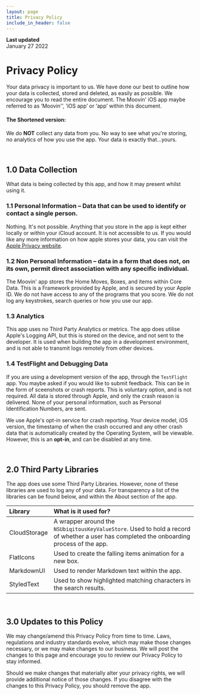 ```yaml
---
layout: page
title: Privacy Policy
include_in_header: false
---
```


**Last updated**  
January 27 2022

# Privacy Policy
Your data privacy is important to us. We have done our best to outline how your data is collected, stored and deleted, as easily as possible. We encourage you to read the entire document. The Moovin' iOS app maybe referred to as ‘Moovin'’, ‘iOS app’ or ‘app’ within this document.

#### The Shortened version:
We do **NOT** collect any data from you. No way to see what you're storing, no analytics of how you use the app. Your data is exactly that...yours.

<br>

## 1.0 Data Collection
What data is being collected by this app, and how it may present whilst using it.

### 1.1 Personal Information – Data that can be used to identify or contact a single person.
Nothing. It's not possible. Anything that you store in the app is kept either locally or within your iCloud account. It is not accessible to us. If you would like any more information on how apple stores your data, you can visit the [Apple Privacy website](https://www.apple.com/legal/privacy/en-ww/).

### 1.2 Non Personal Information – data in a form that does not, on its own, permit direct association with any specific individual.
The Moovin' app stores the Home Moves, Boxes, and items within Core Data. This is a Framework provided by Apple, and is secured by your Apple ID. We do not have access to any of the programs that you score. We do not log any keystrokes, search queries or how you use our app.

### 1.3 Analytics
This app uses no Third Party Analytics or metrics. The app does utilise Apple's Logging API, but this is stored on the device, and not sent to the developer. It is used when building the app in a development environment, and is not able to transmit logs remotely from other devices.

### 1.4 TestFlight and Debugging Data
If you are using a development version of the app, through the `TestFlight` app. You maybe asked if you would like to submit feedback. This can be in the form of sceenshots or crash reports. This is voluntary option, and is not required. All data is stored through Apple, and only the crash reason is delivered. None of your personal information, such as Personal Identification Numbers, are sent.

We use Apple's opt-in service for crash reporting. Your device model, iOS version, the timestamp of when the crash occurred and any other crash data that is automatically created by the Operating System, will be viewable. However, this is an **opt-in**, and can be disabled at any time.

<br>

## 2.0 Third Party Libraries
The app does use some Third Party Libraries. However, none of these libraries are used to log any of your data. For transparency a list of the libraries can be found below, and within the About section of the app.

| Library | What is it used for? |
| :--- | :--- |
| CloudStorage | A wrapper around the `NSUbiqitousKeyValueStore`. Used to hold a record of whether a user has completed the onboarding process of the app.  |
| FlatIcons | Used to create the falling items animation for a new box. |
| MarkdownUI | Used to render Markdown text within the app. |
| StyledText | Used to show highlighted matching characters in the search results. |


<br>

## 3.0 Updates to this Policy
We may change/amend this Privacy Policy from time to time. Laws, regulations and industry standards evolve, which may make those changes necessary, or we may make changes to our business. We will post the changes to this page and encourage you to review our Privacy Policy to stay informed.

Should we make changes that materially alter your privacy rights, we will provide additional notice of those changes. If you disagree with the changes to this Privacy Policy, you should remove the app.

<br>

